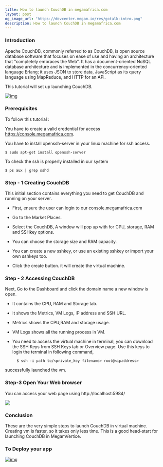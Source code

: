 ```yaml
---
title: How to launch CouchDB in megamafrica.com
layout: post
og_image_url: "https://devcenter.megam.io/res/gotalk-intro.png"
description: How to launch CouchDB in megamafrica.com
---
```

### Introduction

Apache CouchDB, commonly referred to as CouchDB, is open source database software that focuses on ease of use and having an architecture that "completely embraces the Web". It has a document-oriented NoSQL database architecture and is implemented in the concurrency-oriented language Erlang; it uses JSON to store data, JavaScript as its query language using MapReduce, and HTTP for an API.

This tutorial will set up launching CouchDB.

[![img](https://s3-ap-southeast-1.amazonaws.com/megampub/images/megamafrica/DEPLOY-TO-MEGAM-AFRICA-BIG1.png)](https://console.megamafrica.com)

### Prerequisites

To follow this tutorial :

You have to create a valid credential for access https://console.megamafrica.com.

You have to install openssh-server in your linux machine for ssh access.

	$ sudo apt-get install openssh-server

To check the ssh is properly installed in our system

	$ ps aux | grep sshd

### Step - 1 Creating CouchDB

This initial section contains everything you need to get CouchDB and running on your server.

* First, ensure the user can login to our console.megamafrica.com

* Go to the Market Places.

* Select the CouchDB, A window will pop up with for CPU, storage, RAM and SSHkey options.

* You can choose the storage size and RAM capacity.

* You can create a new sshkey, or  use an existing sshkey or import your own sshkeys too.

* Click the create button. it will create the virtual machine.

### Step - 2 Accessing CouchDB

Next, Go to the Dashboard and click the domain name a new window is open.

* It contains the CPU, RAM and Storage tab.

* It shows the Metrics, VM Logs, IP address and SSH URL.

* Metrics shows the CPU,RAM and storage usage.

* VM Logs shows all the running process in VM.

* You need to access the virtual machine in terminal, you can download the SSH Keys from SSH Keys tab or Overview page. Use this keys to login the terminal in following command,

 		$ ssh -i path to/<private_key filename> root@<ipaddress>

successfully launched the vm.

### Step-3 Open Your Web browser

You can access your web page using http://localhost:5984/

![](/content/images/2016/05/s2-2.jpg)

### Conclusion

These are the very simple steps to launch CouchDB in virtual machine. Creating vm is faster, so it takes only less time. This is a good head-start for launching CouchDB in MegamVertice.

### To Deploy your app


[![img](https://s3-ap-southeast-1.amazonaws.com/megampub/images/megamafrica/DEPLOY-TO-MEGAM-AFRICA-BIG1.png)](https://console.megamafrica.com)
